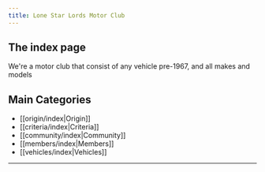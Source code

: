 ```yaml
---
title: Lone Star Lords Motor Club
---
```

## The index page
We're a motor club that consist of any vehicle pre-1967, and all makes and models
## Main Categories

* [[origin/index|Origin]]
* [[criteria/index|Criteria]]
* [[community/index|Community]]
* [[members/index|Members]]
* [[vehicles/index|Vehicles]]

---

